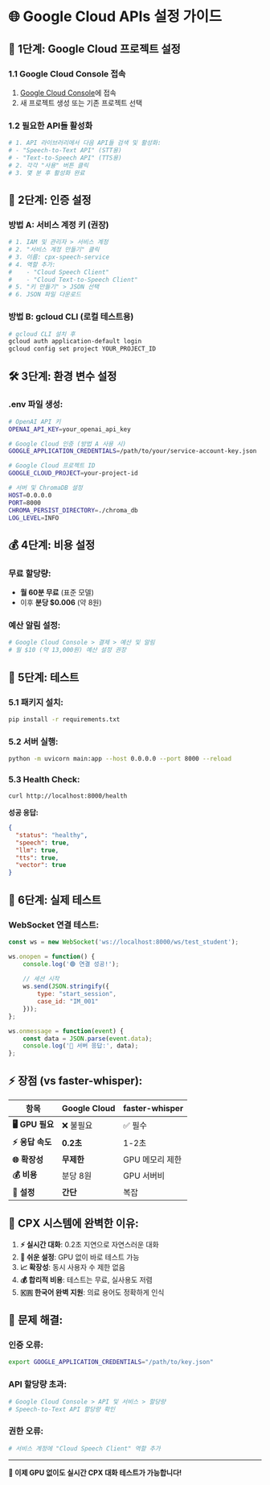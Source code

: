 # 🌐 Google Cloud APIs 설정 가이드

## 🚀 **1단계: Google Cloud 프로젝트 설정**

### **1.1 Google Cloud Console 접속**
1. [Google Cloud Console](https://console.cloud.google.com/)에 접속
2. 새 프로젝트 생성 또는 기존 프로젝트 선택

### **1.2 필요한 API들 활성화**
```bash
# 1. API 라이브러리에서 다음 API들 검색 및 활성화:
# - "Speech-to-Text API" (STT용)
# - "Text-to-Speech API" (TTS용)  
# 2. 각각 "사용" 버튼 클릭
# 3. 몇 분 후 활성화 완료
```

## 🔑 **2단계: 인증 설정**

### **방법 A: 서비스 계정 키 (권장)**
```bash
# 1. IAM 및 관리자 > 서비스 계정
# 2. "서비스 계정 만들기" 클릭
# 3. 이름: cpx-speech-service
# 4. 역할 추가:
#    - "Cloud Speech Client" 
#    - "Cloud Text-to-Speech Client"
# 5. "키 만들기" > JSON 선택
# 6. JSON 파일 다운로드
```

### **방법 B: gcloud CLI (로컬 테스트용)**
```bash
# gcloud CLI 설치 후
gcloud auth application-default login
gcloud config set project YOUR_PROJECT_ID
```

## 🛠️ **3단계: 환경 변수 설정**

### **.env 파일 생성:**
```bash
# OpenAI API 키
OPENAI_API_KEY=your_openai_api_key

# Google Cloud 인증 (방법 A 사용 시)
GOOGLE_APPLICATION_CREDENTIALS=/path/to/your/service-account-key.json

# Google Cloud 프로젝트 ID
GOOGLE_CLOUD_PROJECT=your-project-id

# 서버 및 ChromaDB 설정
HOST=0.0.0.0
PORT=8000
CHROMA_PERSIST_DIRECTORY=./chroma_db
LOG_LEVEL=INFO
```

## 💰 **4단계: 비용 설정**

### **무료 할당량:**
- **월 60분 무료** (표준 모델)
- 이후 **분당 $0.006** (약 8원)

### **예산 알림 설정:**
```bash
# Google Cloud Console > 결제 > 예산 및 알림
# 월 $10 (약 13,000원) 예산 설정 권장
```

## 🧪 **5단계: 테스트**

### **5.1 패키지 설치:**
```bash
pip install -r requirements.txt
```

### **5.2 서버 실행:**
```bash
python -m uvicorn main:app --host 0.0.0.0 --port 8000 --reload
```

### **5.3 Health Check:**
```bash
curl http://localhost:8000/health
```

**성공 응답:**
```json
{
  "status": "healthy",
  "speech": true,
  "llm": true,
  "tts": true,
  "vector": true
}
```

## 🎤 **6단계: 실제 테스트**

### **WebSocket 연결 테스트:**
```javascript
const ws = new WebSocket('ws://localhost:8000/ws/test_student');

ws.onopen = function() {
    console.log('🟢 연결 성공!');
    
    // 세션 시작
    ws.send(JSON.stringify({
        type: "start_session",
        case_id: "IM_001"
    }));
};

ws.onmessage = function(event) {
    const data = JSON.parse(event.data);
    console.log('📨 서버 응답:', data);
};
```

## ⚡ **장점 (vs faster-whisper):**

| 항목 | Google Cloud | faster-whisper |
|------|-------------|----------------|
| **🖥️ GPU 필요** | ❌ 불필요 | ✅ 필수 |
| **⚡ 응답 속도** | **0.2초** | 1-2초 |
| **🌐 확장성** | **무제한** | GPU 메모리 제한 |
| **💰 비용** | 분당 8원 | GPU 서버비 |
| **🔧 설정** | **간단** | 복잡 |

## 🎯 **CPX 시스템에 완벽한 이유:**

1. **⚡ 실시간 대화**: 0.2초 지연으로 자연스러운 대화
2. **🔧 쉬운 설정**: GPU 없이 바로 테스트 가능
3. **📈 확장성**: 동시 사용자 수 제한 없음
4. **💰 합리적 비용**: 테스트는 무료, 실사용도 저렴
5. **🇰🇷 한국어 완벽 지원**: 의료 용어도 정확하게 인식

## 🚨 **문제 해결:**

### **인증 오류:**
```bash
export GOOGLE_APPLICATION_CREDENTIALS="/path/to/key.json"
```

### **API 할당량 초과:**
```bash
# Google Cloud Console > API 및 서비스 > 할당량
# Speech-to-Text API 할당량 확인
```

### **권한 오류:**
```bash
# 서비스 계정에 "Cloud Speech Client" 역할 추가
```

---

**🎉 이제 GPU 없이도 실시간 CPX 대화 테스트가 가능합니다!** 